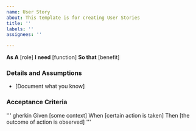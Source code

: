 ```yaml
---
name: User Story
about: This template is for creating User Stories
title: ''
labels: ''
assignees: ''

---
```


**As A** [role]
**I need** [function]
**So that** [benefit]


### Details and Assumptions
* [Document what you know]

### Acceptance Criteria

''' gherkin
Given [some context]
When [certain action is taken]
Then [the outcome of action is observed]
'''
